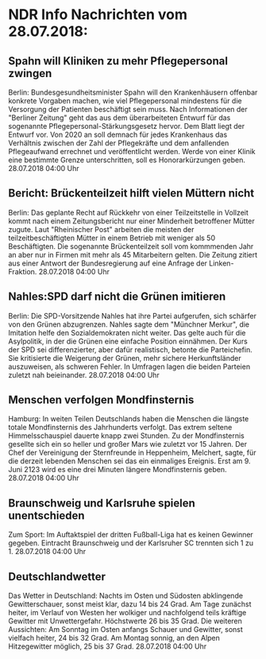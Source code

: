 # NDR Info Nachrichten vom 28.07.2018:


## Spahn will Kliniken zu mehr Pflegepersonal zwingen
Berlin: Bundesgesundheitsminister Spahn will den Krankenhäusern offenbar konkrete Vorgaben machen, wie viel Pflegepersonal mindestens für die Versorgung der Patienten beschäftigt sein muss. Nach Informationen der "Berliner Zeitung" geht das aus dem überarbeiteten Entwurf für das sogenannte Pflegepersonal-Stärkungsgesetz hervor. Dem Blatt liegt der Entwurf vor. Von 2020 an soll demnach für jedes Krankenhaus das Verhältnis zwischen der Zahl der Pflegekräfte und dem anfallenden Pflegeaufwand errechnet und veröffentlicht werden. Werde von einer Klinik eine bestimmte Grenze unterschritten, soll es Honorarkürzungen geben. 28.07.2018 04:00 Uhr 

## Bericht: Brückenteilzeit hilft vielen Müttern nicht
Berlin: Das geplante Recht auf Rückkehr von einer Teilzeitstelle in Vollzeit kommt nach einem Zeitungsbericht nur einer Minderheit betroffener Mütter zugute. Laut "Rheinischer Post" arbeiten die meisten der teilzeitbeschäftigten Mütter in einem Betrieb mit weniger als 50 Beschäftigten. Die sogenannte Brückenteilzeit soll vom kommmenden Jahr an aber nur in Firmen mit mehr als 45 Mitarbeitern gelten. Die Zeitung zitiert aus einer Antwort der Bundesregierung auf eine Anfrage der Linken-Fraktion. 28.07.2018 04:00 Uhr 

## Nahles:SPD darf nicht die Grünen imitieren
Berlin: Die SPD-Vorsitzende Nahles hat ihre Partei aufgerufen, sich schärfer von den Grünen abzugrenzen. Nahles sagte dem "Münchner Merkur", die Imitation helfe den Sozialdemokraten nicht weiter. Das gelte auch für die Asylpolitik, in der die Grünen eine einfache Position einnähmen. Der Kurs der SPD sei differenzierter, aber dafür realistisch, betonte die Parteichefin. Sie kritisierte die Weigerung der Grünen, mehr sichere Herkunftsländer auszuweisen, als schweren Fehler. In Umfragen lagen die beiden Parteien zuletzt nah beieinander. 28.07.2018 04:00 Uhr 

## Menschen verfolgen Mondfinsternis
Hamburg: In weiten Teilen Deutschlands haben die Menschen die längste totale Mondfinsternis des Jahrhunderts verfolgt. Das extrem seltene Himmelsschauspiel dauerte knapp zwei Stunden. Zu der Mondfinsternis gesellte sich ein so heller und großer Mars wie zuletzt vor 15 Jahren. Der Chef der Vereinigung der Sternfreunde in Heppenheim, Melchert, sagte, für die derzeit lebenden Menschen sei das ein einmaliges Ereignis. Erst am 9. Juni 2123 wird es eine drei Minuten längere Mondfinsternis geben. 28.07.2018 04:00 Uhr 

## Braunschweig und Karlsruhe spielen unentschieden
Zum Sport: Im Auftaktspiel der dritten Fußball-Liga hat es keinen Gewinner gegeben. Eintracht Braunschweig und der Karlsruher SC trennten sich 1 zu 1. 28.07.2018 04:00 Uhr 

## Deutschlandwetter
Das Wetter in Deutschland: Nachts im Osten und Südosten abklingende Gewitterschauer, sonst meist klar, dazu 14 bis 24 Grad. Am Tage zunächst heiter, im Verlauf von Westen her wolkiger und nachfolgend teils kräftige Gewitter mit Unwettergefahr. Höchstwerte 26 bis 35 Grad. Die weiteren Aussichten: Am Sonntag im Osten anfangs Schauer und Gewitter, sonst vielfach heiter, 24 bis 32 Grad. Am Montag sonnig, an den Alpen Hitzegewitter möglich, 25 bis 37 Grad. 28.07.2018 04:00 Uhr 
